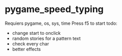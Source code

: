 # pygame_speed_typing
Requiers pygame, os, sys, time
Press f5 to start
todo:
- change start to onclick
- random stories for a pattern text
- check every char
- better effects
